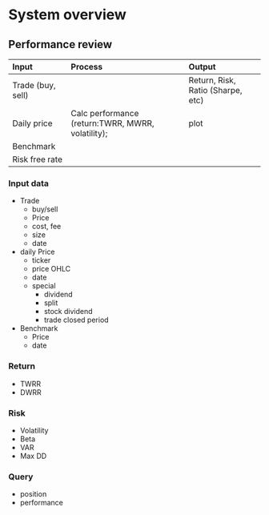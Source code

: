 # System overview #
## Performance review

|Input|Process|Output|
|:---       |:------ |:------- |
|Trade (buy, sell)|   | Return, Risk, Ratio (Sharpe, etc) |
|Daily price |Calc performance (return:TWRR, MWRR, volatility);  |plot|
|Benchmark|  |  |
|Risk free rate |  |  |

### Input data
- Trade
  - buy/sell
  - Price
  - cost, fee
  - size
  - date
- daily Price
  - ticker
  - price OHLC
  - date
  - special
    - dividend
    - split
    - stock dividend
    - trade closed period
- Benchmark
  - Price
  - date

### Return
- TWRR
- DWRR

### Risk
- Volatility
- Beta
- VAR
- Max DD

### Query
- position
- performance
